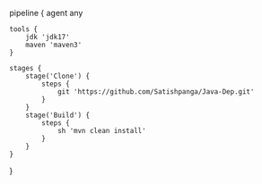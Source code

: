 pipeline {
    agent any

    tools {
        jdk 'jdk17'
        maven 'maven3'
    }

    stages {
        stage('Clone') {
            steps {
                git 'https://github.com/Satishpanga/Java-Dep.git'
            }
        }
        stage('Build') {
            steps {
                sh 'mvn clean install'
            }
        }
    }
}
